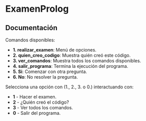# ExamenProlog

## Documentación

Comandos disponibles: 

- **1. realizar_examen**: Menú de opciones.
- **2. quien_creo_codigo**: Muestra quién creó este código.
- **3. ver_comandos**: Muestra todos los comandos disponibles.
- **4. salir_programa**: Termina la ejecución del programa.
- **5. Si**: Comenzar con otra pregunta.
- **6. No**: No resolver la pregunta.

Selecciona una opción con (1., 2., 3. o 0.) interactuando con: 

- **1** - Hacer el examen.
- **2** - ¿Quién creó el código?
- **3** - Ver todos los comandos.
- **0** - Salir del programa.

